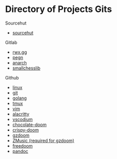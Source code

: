 # Directory of Projects Gits

Sourcehut

* [sourcehut](https://sr.ht/~sircmpwn/sourcehut/)

Gitlab

* [rwx.gg](https://gitlab.com/rwx.gg)
* [pegn](https://gitlab.com/pegn)
* [anarch](https://gitlab.com/drummyfish/anarch)
* [smallchesslib](https://gitlab.com/drummyfish/smallchesslib)

Github

* [linux](https://github.com/torvalds/linux)
* [git](https://github.com/git)
* [golang](https://github.com/golang/)
* [tmux](https://github.com/tmux/)
* [vim](https://github.com/vim/)
* [alacritty](https://github.com/alacritty/)
* [vscodium](https://github.com/VSCodium/vscodium)
* [chocolate-doom](https://github.com/chocolate-doom/)
* [crispy-doom](https://github.com/fabiangreffrath/crispy-doom)
* [gzdoom](https://github.com/coelckers/gzdoom)
* [ZMusic (required for gzdoom)](https://github.com/coelckers/ZMusic)
* [freedoom](https://github.com/freedoom/freedoom)
* [pandoc](https://github.com/jgm/pandoc)
